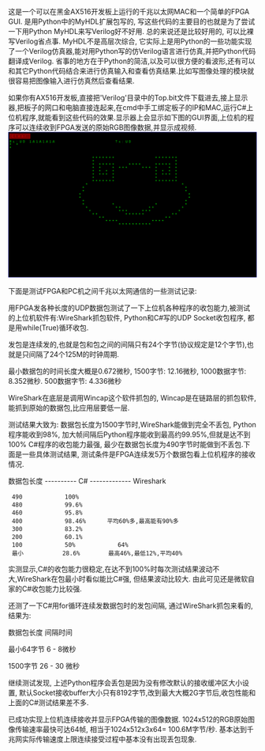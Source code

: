 这是一个可以在黑金AX516开发板上运行的千兆以太网MAC和一个简单的FPGA GUI. 是用Python中的MyHDL扩展包写的, 写这些代码的主要目的也就是为了尝试一下用Python MyHDL来写Verilog好不好用. 总的来说还是比较好用的, 可以比裸写Verilog省点事. MyHDL不是高层次综合, 它实际上是用Python的一些功能实现了一个Verilog仿真器,能对用Python写的仿Verilog语言进行仿真,并把Python代码翻译成Verilog. 省事的地方在于Python的简洁,以及可以很方便的看波形,还有可以和其它Python代码结合来进行仿真输入和查看仿真结果.比如写图像处理的模块就很容易把图像输入进行仿真然后查看结果.

如果你有AX516开发板,直接把'Verilog'目录中的Top.bit文件下载进去,接上显示器,把板子的网口和电脑直接连起来,在cmd中手工绑定板子的IP和MAC,运行C#上位机程序,就能看到这些代码的效果.显示器上会显示如下图的GUI界面,上位机的程序可以连续收到FPGA发送的原始RGB图像数据,并显示成视频.
![Gui](frog.png)

下面是测试FPGA和PC机之间千兆以太网通信的一些测试记录:

用FPGA发各种长度的UDP数据包测试了一下上位机各种程序的收包能力,被测试的上位机软件有:WireShark抓包软件, Python和C#写的UDP Socket收包程序, 都是用while(True)循环收包.

发包是连续发的,也就是包和包之间的间隔只有24个字节(协议规定是12个字节),也就是只间隔了24个125M的时钟周期.

最小数据包的时间长度大概是0.672微秒, 1500字节: 12.16微秒, 1000数据字节: 8.352微秒. 500数据字节: 4.336微秒

WireShark在底层是调用Wincap这个软件抓包的, Wincap是在链路层的抓包软件,能抓到原始的数据包,比应用层要低一层.

测试结果大致为: 数据包长度为1500字节时,WireShark能做到完全不丢包, Python程序能收到98%, 加大帧间隔后Python程序能收到最高约99.95%,但就是达不到100%
C#程序的收包能力最强, 最少在数据包长度为490字节时能做到不丢包.下面是一些具体测试结果, 测试条件是FPGA连续发5万个数据包看上位机程序的接收情况.

数据包长度 ---------- C# ------------- Wireshark

     490            100%          
     480            99.6%  
     460            95.8%     
     400            98.46%      平均60%多,最高能有90%多     
     300            83.2%     
     200            60.1%     
     100            50%            64%     
     最小           28.6%        最高46%,最低12%,平均40%
     

实测显示,C#的收包能力很稳定,在达不到100%时每次测试结果波动不大,WireShark在包最小时看似能比C#强, 但结果波动比较大.
由此可见还是微软自家的C#收包能力比较强.

还测了一下C#用for循环连续发数据包时的发包间隔, 通过WireShark抓包来看的,结果为:

  数据包长度      间隔时间
  
  最小64字节      6 - 8微秒
  
  1500字节        26 - 30 微秒

继续测试发现, 上述Python程序会丢包是因为没有修改默认的接收缓冲区大小设置, 默认Socket接收buffer大小只有8192字节,改到最大大概2G字节后,收包性能和上面的C#测试结果差不多.

已成功实现上位机连续接收并显示FPGA传输的图像数据. 1024x512的RGB原始图像传输速率最快可达64帧, 相当于1024x512x3x64= 100.6M字节/秒. 基本达到千兆网实际传输速度上限连续接受过程中基本没有出现丢包现象.

